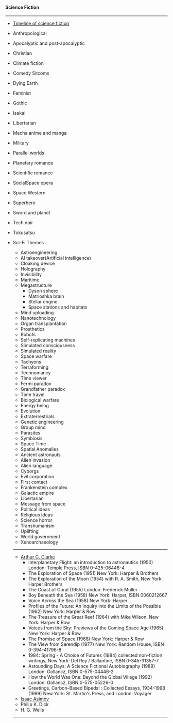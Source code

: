 #### Science Fiction
-----------------
 - [Timeline of science fiction](https://en.wikipedia.org/wiki/Timeline_of_science_fiction)
 - Anthropological
 - Apocalyptic and post-apocalyptic
 - Christian
 - Climate fiction
 - Comedy Sitcoms
 - Dying Earth
 - Feminist 
 - Gothic
 - Isekai
 - Libertarian
 - Mecha anime and manga
 - Military
 - Parallel worlds
 - Planetary romance
 - Scientific romance
 - SocialSpace opera
 - Space Western
 - Superhero
 - Sword and planet
 - Tech noir
 - Tokusatsu
 - Sci-Fi Themes
   - Astroengineering
   - AI takeover(Artificial intelligence)
   - Cloaking device
   - Holography
   - Invisibility
   - Maritime
   - Megastructure
     - Dyson sphere
     - Matrioshka brain
     - Stellar engine
     - Space stations and habitats
   - Mind uploading
   - Nanotechnology
   - Organ transplantation
   - Prosthetics
   - Robots
   - Self-replicating machines
   - Simulated consciousness
   - Simulated reality
   - Space warfare
   - Tachyons
   - Terraforming
   - Technomancy
   - Time viewer
   - Fermi paradox
   - Grandfather paradox
   - Time travel
   - Biological warfare
   - Energy being
   - Evolution
   - Extraterrestrials
   - Genetic engineering
   - Group mind
   - Parasites
   - Symbiosis
   - Space Time
   - Spatial Anomalies
   - Ancient astronauts
   - Alien invasion
   - Alien language
   - Cyborgs
   - Evil corporation
   - First contact
   - Frankenstein complex
   - Galactic empire
   - Libertarian
   - Message from space
   - Political ideas
   - Religious ideas
   - Science horror
   - Transhumanism
   - Uplifting 
   - World government
   - Xenoarchaeology
   
   -----------------
   - [Arthur C. Clarke](https://www.britannica.com/biography/Arthur-C-Clarke)
     - Interplanetary Flight: an introduction to astronautics (1950) London: Temple Press, ISBN 0-425-06448-4
     - The Exploration of Space (1951) New York: Harper & Brothers
     - The Exploration of the Moon (1954) with R. A. Smith, New York: Harper Brothers
     - The Coast of Coral (1955) London: Frederick Muller
     - Boy Beneath the Sea (1958) New York: Harper, ISBN 0060212667
     - Voice Across the Sea (1958) New York: Harper
     - Profiles of the Future: An Inquiry into the Limits of the Possible (1962) New York: Harper & Row
     - The Treasure of the Great Reef (1964) with Mike Wilson, New York: Harper & Row
     - Voices from the Sky: Previews of the Coming Space Age (1965) New York: Harper & Row
     - The Promise of Space (1968) New York: Harper & Row
     - The View from Serendip (1977) New York: Random House, ISBN 0-394-41796-8
     - 1984: Spring - A Choice of Futures (1984) collected non-fiction writings, New York: Del Rey / Ballantine, ISBN 0-345-31357-7
     - Astounding Days: A Science Fictional Autobiography (1989) London: Gollancz, ISBN 0-575-04446-2
     - How the World Was One: Beyond the Global Village (1992) London: Gollancz, ISBN 0-575-05226-0
     - Greetings, Carbon-Based Bipeds! : Collected Essays, 1934–1998 (1999) New York: St. Martin's Press, and London: Voyager
   - [Isaac Asimov]()
   - Philip K. Dick
   - H. G. Wells
   -------------------------

